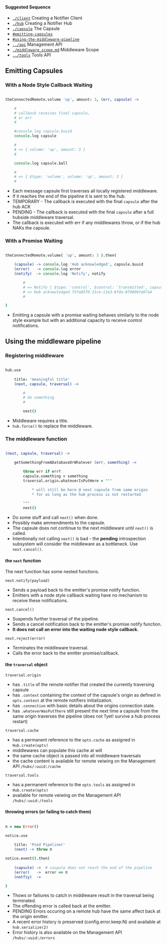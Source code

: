 #### Suggested Sequence

* [`./client`](./client) Creating a Notifier Client
* [`./hub`](./hub) Creating a Notifier Hub
* [`./capsule`](./capsule) The Capsule
* [`#emitting-capsules`](#emitting-capsules)
* [`#using-the-middleware-pipeline`](#using-the-middleware-pipeline)
* [`../api`](../api) Management API
* [`./middleware_scope.md`](./middleware_scope.md) Middleware Scope
* [`../tools`](../tools) Tools API

Emitting Capsules
-----------------

### With a Node Style Callback Waiting

```coffee

theConnectedRemote.volume 'up', amount: 3, (err, capsule) -> 

    #
    # callback receives final capsule,
    # or err
    #

    #console.log capsule.$uuid
    console.log capsule

    #
    # => { volume: 'up', amount: 3 }
    # 

    console.log capsule.$all 

    #
    # => { $type: 'volume', volume: 'up', amount: 3 }
    # 

```

* Each message capsule first traverses all locally registered middleware.
* If it reaches the end of the pipeline it is sent to the hub.
* TEMPORARY - The callback is executed with the final `capsule` after the hub ACK
* PENDING - The callback is executed with the final `capsule` after a full hubside middleware traversal.
* The callback is executed with err if any middlewares throw, or if the hub NAKs the capsule.

### With a Promise Waiting

```coffee

theConnectedRemote.volume( 'up', amount: 3 ).then(

    (capsule) -> console.log 'Hub acknowledged', capsule.$uuid
    (error)   -> console.log error
    (notify)  -> console.log 'Notify', notify 

        # 
        # => Notify { $type: 'control', $control: 'transmitted', capsule: ...
        # => Hub acknowledged 75fa0370-31ce-11e3-8fda-879806fe07a4
        # 

)

```

* Emitting a capsule with a promise waiting behaves similarly to the node style example but with an additional capacity to receive control notifications.


Using the middleware pipeline
-----------------------------

### Registering middleware

```coffee

hub.use 
    
    title: 'meaningful title'
    (next, capsule, traversal) -> 

        #
        # do something
        #

        next()

```
* Middleware requires a title.
* `hub.force()` to replace the middleware.



### The middleware function

```coffee

(next, capsule, traversal) -> 

    getSomethingFromADatabaseOrWhatever (err, something) -> 

        throw err if err?
        capsule.something = something
        traversal.origin.whateverIsPutHere = """

            * will still be here @ next capsule from same origin
            * for as long as the hub process is not restarted

        """
        next()

```

* Do some stuff and call `next()` when done.
* Possibly make ammendments to the capsule.
* The capsule does not continue to the next middleware until `next()` is called.
* Intentionally not calling `next()` is bad - the **pending** introspection subsystem will consider the middleware as a bottleneck. Use `next.cancel()`.


#### the `next` function

The next function has some nested functions.

`next.notify(payload)` 
* Sends a payload back to the emitter's promise notify function. 
* Emitters with a node style callback waiting have no mechanism to receive these notifications.

`next.cancel()` 
* Suspends further traversal of the pipeline.
* Sends a cancel notification back to the emitter's promise notify function. 
* **It does not call an error into the waiting node style callback.**

`next.reject(error)`
* Terminates the middleware traversal.
* Calls the error back to the emitter promise/callback.

#### the `traversal` object

`traversal.origin`

* has `.title` of the remote notifier that created the currently traversing capsule
* has `.context` containing the context of the capsule's origin as defined in `opts.context` at the remote notifiers initialization. 
* has `.connection` with basic details about the origins connection state.
* has `.whateverWasPutThere` still present the next time a capsule from the same origin traverses the pipeline (does not ?yet! survive a hub process restart)

`traversal.cache`

* has a permanent reference to the `opts.cache` as assigned in `Hub.create(opts)`
* middlewares can populate this cache at will
* the same cache object is passed into all middleware traversals
* the cache content is available for remote veiwing on the Management API `/hubs/:uuid:/cache`

`traversal.tools`

* has a permanent reference to the `opts.tools` as assigned in `Hub.create(opts)`
* available for remote veiwing on the Management API `/hubs/:uuid:/tools`


#### throwing errors (or failing to catch them)

```coffee

π = new Error()

notice.use 
    
    title: 'Pied Pipeliner'
    (next) -> throw π

notice.event().then(
    
    (capsule) ->  # caspule does not reach the end of the pipeline
    (error)   ->  error == π
    (notfiy)  -> 

)

```

* Thows or failiures to catch in middleware result in the traversal being terminated. 
* The offending error is called back at the emitter.
* PENDING Errors occuring on a remote hub have the same affect back at the origin emitter.
* A recent error history is preserved (config.error.keep:N) and available at `hub.serialize(2)`
* Error history is also available on the Management API `/hubs/:uuid:/errors`
